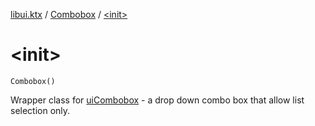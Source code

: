 [libui.ktx](../README.md) / [Combobox](README.md) / [&lt;init&gt;](-init-.md)

# &lt;init&gt;

`Combobox()`

Wrapper class for [uiCombobox](../../libui/ui-combobox.md) - a drop down combo box that allow list selection only.

